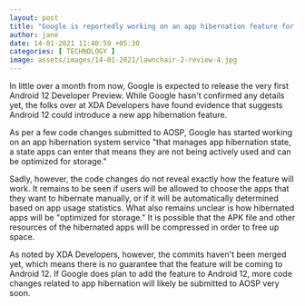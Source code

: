 ```yaml
---
layout: post
title: "Google is reportedly working on an app hibernation feature for Android 12"
author: jane 
date: 14-01-2021 11:40:59 +05:30 
categories: [ TECHNOLOGY ] 
image: assets/images/14-01-2021/lawnchair-2-review-4.jpg
---
```

In little over a month from now, Google is expected to release the very first Android 12 Developer Preview. While Google hasn't confirmed any details yet, the folks over at XDA Developers have found evidence that suggests Android 12 could introduce a new app hibernation feature.

As per a few code changes submitted to AOSP, Google has started working on an app hibernation system service "that manages app hibernation state, a state apps can enter that means they are not being actively used and can be optimized for storage."

Sadly, however, the code changes do not reveal exactly how the feature will work. It remains to be seen if users will be allowed to choose the apps that they want to hibernate manually, or if it will be automatically determined based on app usage statistics. What also remains unclear is how hibernated apps will be "optimized for storage." It is possible that the APK file and other resources of the hibernated apps will be compressed in order to free up space.

As noted by XDA Developers, however, the commits haven't been merged yet, which means there is no guarantee that the feature will be coming to Android 12. If Google does plan to add the feature to Android 12, more code changes related to app hibernation will likely be submitted to AOSP very soon.